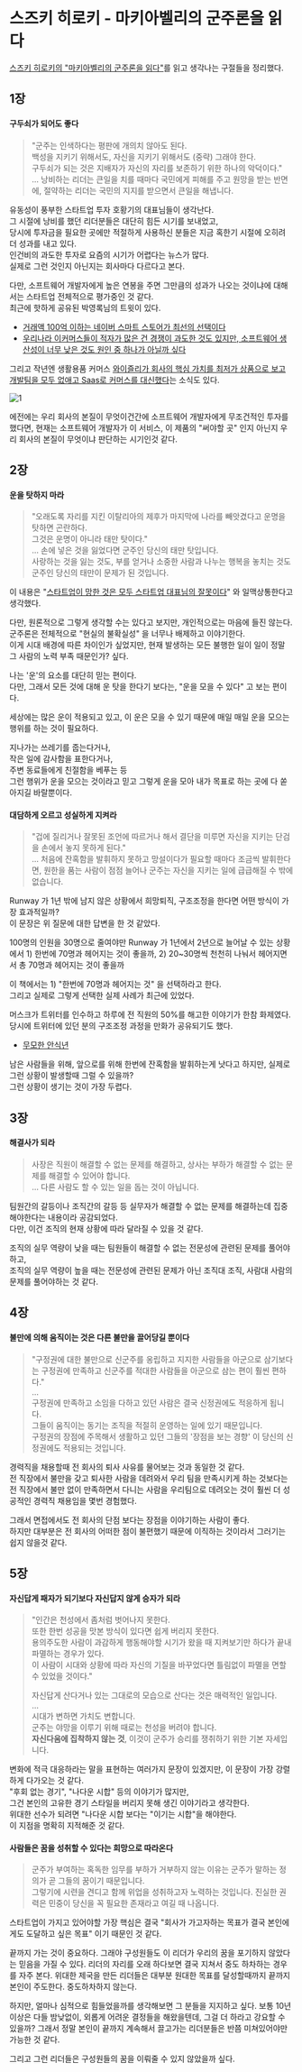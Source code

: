 # 스즈키 히로키 - 마키아벨리의 군주론을 읽다

[스즈키 히로키의 "마키아벨리의 군주론을 읽다"](https://m.yes24.com/Goods/Detail/41790780)를 읽고 생각나는 구절들을 정리했다.

## 1장

#### 구두쇠가 되어도 좋다

> "군주는 인색하다는 평판에 개의치 않아도 된다.  
> 백성을 지키기 위해서도, 자신을 지키기 위해서도 (중략) 그래야 한다.  
> 구두쇠가 되는 것은 지배자가 자신의 자리를 보존하기 위한 하나의 악덕이다."  
> ...
> 낭비하는 리더는 큰일을 치를 때마다 국민에게 피해를 주고 원망을 받는 반면에, 절약하는 리더는 국민의 지지를 받으면서 큰일을 해냅니다.

유동성이 풍부한 스타트업 투자 호황기의 대표님들이 생각난다.  
그 시절에 낭비를 했던 리더분들은 대단히 힘든 시기를 보내었고,  
당시에 투자금을 필요한 곳에만 적절하게 사용하신 분들은 지금 혹한기 시절에 오히려 더 성과를 내고 있다.  
인건비의 과도한 투자로 요즘의 시기가 어렵다는 뉴스가 많다.  
실제로 그런 것인지 아닌지는 회사마다 다르다고 본다.  
  
다만, 소프트웨어 개발자에게 높은 연봉을 주면 그만큼의 성과가 나오는 것이냐에 대해서는 스타트업 전체적으로 평가중인 것 같다.  
최근에 핫하게 공유된 박영록님의 트윗이 있다.

- [거래액 100억 이하는 네이버 스마트 스토어가 최선의 선택이다](https://twitter.com/pakyoungrok/status/1829342829543674238)
- [우리나라 이커머스들이 적자가 많은 건 경쟁이 과도한 것도 있지만, 소프트웨어 생산성이 너무 낮은 것도 원인 중 하나가 아닐까 싶다](https://twitter.com/pakyoungrok/status/1829158146369290521)

그리고 작년엔 생활용품 커머스 [와이즐리가 회사의 핵심 가치를 최저가 상품으로 보고 개발팀을 모두 없애고 Saas로 커머스를 대신했다](https://cbiz.chosun.com/svc/bulletin/bulletin_art.html?contid=2023032600041)는 소식도 있다.  

![1](./images/1.png)

에전에는 우리 회사의 본질이 무엇이건간에 소프트웨어 개발자에게 무조건적인 투자를 했다면, 현재는 소프트웨어 개발자가 이 서비스, 이 제품의 "써야할 곳" 인지 아닌지 우리 회사의 본질이 무엇이냐 판단하는 시기인것 같다.

## 2장

#### 운을 탓하지 마라

> "오래도록 자리를 지킨 이탈리아의 제후가 마지막에 나라를 빼앗겼다고 운명을 탓하면 곤란하다.  
> 그것은 운명이 아니라 태만 탓이다."  
> ...
> 손에 넣은 것을 잃었다면 군주인 당신의 태만 탓입니다.  
> 사랑하는 것을 잃는 것도, 부를 얻거나 소중한 사람과 나누는 행복을 놓치는 것도 군주인 당신의 태만이 문제가 된 것입니다.

이 내용은 "[스타트업이 망한 것은 모두 스타트업 대표님의 잘못이다](https://www.linkedin.com/posts/douglasguen_qwurbaqya-swmtnktxuslhqsvsmp-qsvsmpstcslh-activity-7229268927057383424-M1rn?utm_source=share&utm_medium=member_desktop)" 와 일맥상통한다고 생각했다.  
  
다만, 원론적으로 그렇게 생각할 수는 있다고 보지만, 개인적으로는 마음에 들진 않는다.  
군주론은 전체적으로 "현실의 불확실성" 을 너무나 배제하고 이야기한다.  
이게 시대 배경에 따른 차이인가 싶었지만, 현재 발생하는 모든 불행한 일이 일이 정말 그 사람의 노력 부족 때문인가? 싶다.  
  
나는 '운'의 요소를 대단히 믿는 편이다.  
다만, 그래서 모든 것에 대해 운 탓을 한다기 보다는, "운을 모을 수 있다" 고 보는 편이다.  
  
세상에는 많은 운이 적용되고 있고, 이 운은 모을 수 있기 때문에 매일 매일 운을 모으는 행위를 하는 것이 필요하다.  
  
지나가는 쓰레기를 줍는다거나,  
작은 일에 감사함을 표한다거나,  
주변 동료들에게 친절함을 베푸는 등  
그런 행위가 운을 모으는 것이라고 믿고 그렇게 운을 모아 내가 목표로 하는 곳에 다 쏟아지길 바랄뿐이다.  
  
#### 대담하게 오르고 성실하게 지켜라

> "겁에 질리거나 잘못된 조언에 따르거나 해서 결단을 미루면 자신을 지키는 단검을 손에서 놓지 못하게 된다."  
> ...
> 처음에 잔혹함을 발휘하지 못하고 망설이다가 필요할 때마다 조금씩 발휘한다면, 원한을 품는 사람이 점점 늘어나 군주는 자신을 지키는 일에 급급해질 수 밖에 없습니다.

Runway 가 1년 밖에 남지 않은 상황에서 희망퇴직, 구조조정을 한다면 어떤 방식이 가장 효과적일까?  
이 문장은 위 질문에 대한 답변을 한 것 같았다.  
  
100명의 인원을 30명으로 줄여야만 Runway 가 1년에서 2년으로 늘어날 수 있는 상황에서 1) 한번에 70명과 헤어지는 것이 좋을까, 2) 20~30명씩 천천히 나눠서 헤어지면서 총 70명과 헤어지는 것이 좋을까  
  
이 책에서는 1) "한번에 70명과 헤어지는 것" 을 선택하라고 한다.  
그리고 실제로 그렇게 선택한 실제 사례가 최근에 있었다.  
  
머스크가 트위터를 인수하고 하루에 전 직원의 50%를 해고한 이야기가 한참 화제였다.  
당시에 트위터에 있던 분의 구조조정 과정을 만화가 공유되기도 했다.

- [무모한 안식년](https://tobe.aladin.co.kr/s/9193)

남은 사람들을 위해, 앞으로를 위해 한번에 잔혹함을 발휘하는게 낫다고 하지만, 실제로 그런 상황이 발생할때 그럴 수 있을까?  
그런 상황이 생기는 것이 가장 두렵다.

## 3장

#### 해결사가 되라

> 사장은 직원이 해결할 수 없는 문제를 해결하고, 상사는 부하가 해결할 수 없는 문제를 해결할 수 있어야 합니다.  
> ...
> 다른 사람도 할 수 있는 일을 돕는 것이 아닙니다.

팀원간의 갈등이나 조직간의 갈등 등 실무자가 해결할 수 없는 문제를 해결하는데 집중해야한다는 내용이라 공감되었다.  
다만, 이건 조직의 현재 상황에 따라 달라질 수 있을 것 같다.  
  
조직의 실무 역량이 낮을 때는 팀원들이 해결할 수 없는 전문성에 관련된 문제를 풀어야하고,  
조직의 실무 역량이 높을 때는 전문성에 관련된 문제가 아닌 조직대 조직, 사람대 사람의 문제를 풀어야하는 것 같다.

## 4장

#### 불만에 의해 움직이는 것은 다른 불만을 끌어당길 뿐이다

> "구정권에 대한 불만으로 신군주를 옹립하고 지지한 사람들을 아군으로 삼기보다는 구정권에 만족하고 신군주를 적대한 사람들을 아군으로 삼는 편이 훨씬 편하다."  
> ...  
> 구정권에 만족하고 소임을 다하고 있던 사람은 결국 신정권에도 적응하게 됩니다.  
> 그들이 움직이는 동기는 조직을 적절히 운영하는 일에 있기 때문입니다.  
> 구정권의 장점에 주목해서 생활하고 있던 그들의 '장점을 보는 경향' 이 당신의 신정권에도 적용되는 것입니다.

경력직을 채용할때 전 회사의 퇴사 사유를 물어보는 것과 동일한 것 같다.  
전 직장에서 불만을 갖고 퇴사한 사람을 데려와서 우리 팀을 만족시키게 하는 것보다는 전 직장에서 불만 없이 만족하면서 다니는 사람을 우리팀으로 데려오는 것이 훨씬 더 성공적인 경력직 채용임을 몇번 경험했다.  
  
그래서 면접에서도 전 회사의 단점 보다는 장점을 이야기하는 사람이 좋다.  
하지만 대부분은 전 회사의 어떠한 점이 불편했기 때문에 이직하는 것이라서 그러기는 쉽지 않을것 같다.

## 5장

#### 자신답게 패자가 되기보다 자신답지 않게 승자가 되라

> "인간은 천성에서 좀처럼 벗어나지 못한다.  
> 또한 한번 성공을 맛본 방식이 있다면 쉽게 버리지 못한다.  
> 용의주도한 사람이 과감하게 행동해야할 시기가 왔을 때 지켜보기만 하다가 끝내 파멸하는 경우가 있다.  
> 이 사람이 시대와 상황에 따라 자신의 기질을 바꾸었다면 틀림없이 파멸을 면할 수 있었을 것이다."  
>
> 자신답게 산다거나 있는 그대로의 모습으로 산다는 것은 매력적인 일입니다.  
> ...  
> 시대가 변하면 가치도 변합니다.  
> 군주는 야망을 이루기 위해 때로는 천성을 버려야 합니다.  
> **자신다움에 집착하지 않는 것**, 이것이 군주가 승리를 쟁취하기 위한 기본 자세입니다.

변화에 적극 대응하라는 말을 표현하는 여러가지 문장이 있겠지만, 이 문장이 가장 강렬하게 다가오는 것 같다.  
"후회 없는 경기", "나다운 시합" 등의 이야기가 많지만,  
그건 본인의 고유한 경기 스타일을 버리지 못해 생긴 이야기라고 생각한다.  
위대한 선수가 되려면 "나다운 시합 보다는 "이기는 시합"을 해야한다.  
이 지점을 명확히 지적해준 것 같다.

#### 사람들은 꿈을 성취할 수 있다는 희망으로 따라온다

> 군주가 부여하는 혹독한 임무를 부하가 거부하지 않는 이유는 군주가 말하는 정의가 곧 그들의 꿈이기 때문입니다.  
> 그렇기에 시련을 견디고 함께 위업을 성취하고자 노력하는 것입니다.
> 진실한 권력은 민중이 당신을 꼭 필요한 존재라고 여길 때 나옵니다.

스타트업이 가지고 있어야할 가장 핵심은 결국 "회사가 가고자하는 목표가 결국 본인에게도 도달하고 싶은 목표" 이기 때문인 것 같다.  
  
끝까지 가는 것이 중요하다.
그래야 구성원들도 이 리더가 우리의 꿈을 포기하지 않았다는 믿음을 가질 수 있다.
리더의 자리를 오래 하다보면 결국 지쳐서 중도 하차하는 경우를 자주 본다.
위대한 제국을 만든 리더들은 대부분 원대한 목표를 달성할때까지 끝까지 본인이 주도한다.
중도하차하지 않는다.

하지만, 얼마나 심적으로 힘들었을까를 생각해보면 그 분들을 지지하고 싶다.
보통 10년이상은 다들 밤낮없이, 외롭게 어려운 결정들을 해왔을텐데, 그걸 더 하라고 강요할 수 있을까?
그래서 정말 본인이 끝까지 계속해서 끌고가는 리더분들은 반쯤 미쳐있어야만 가능한 것 같다.

그리고 그런 리더들은 구성원들의 꿈을 이뤄줄 수 있지 않았을까 싶다.